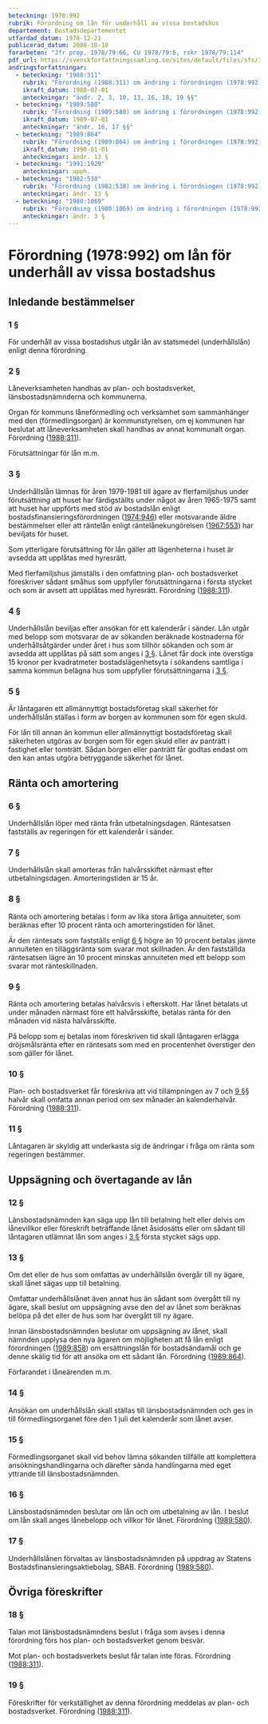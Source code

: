 ```yaml
---
beteckning: 1978:992
rubrik: Förordning om lån för underhåll av vissa bostadshus
departement: Bostadsdepartementet
utfardad_datum: 1978-12-21
publicerad_datum: 2008-10-10
forarbeten: "Jfr prop. 1978/79:66, CU 1978/79:6, rskr 1978/79:114"
pdf_url: https://svenskforfattningssamling.se/sites/default/files/sfs/1978-12/SFS1978-992.pdf
andringsforfattningar:
  - beteckning: "1988:311"
    rubrik: "Förordning (1988:311) om ändring i förordningen (1978:992) om lån för underhåll av vissa bostadshus"
    ikraft_datum: 1988-07-01
    anteckningar: "ändr. 2, 3, 10, 13, 16, 18, 19 §§"
  - beteckning: "1989:580"
    rubrik: "Förordning (1989:580) om ändring i förordningen (1978:992) om lån för underhåll av vissa bostadshus"
    ikraft_datum: 1989-07-01
    anteckningar: "ändr. 16, 17 §§"
  - beteckning: "1989:864"
    rubrik: "Förordning (1989:864) om ändring i förordningen (1978:992) om lån för underhåll av vissa bostadshus"
    ikraft_datum: 1990-01-01
    anteckningar: ändr. 13 §
  - beteckning: "1991:1929"
    anteckningar: upph.
  - beteckning: "1982:538"
    rubrik: "Förordning (1982:538) om ändring i förordningen (1978:992) om lån för underhåll av vissa bostadshus"
    anteckningar: ändr. 13 §
  - beteckning: "1980:1069"
    rubrik: "Förordning (1980:1069) om ändring i förordningen (1978:992) om lån för underhåll av vissa bostadshus"
    anteckningar: ändr. 3 §
---
```


# Förordning (1978:992) om lån för underhåll av vissa bostadshus

## Inledande bestämmelser

### 1 §

För underhåll av vissa bostadshus utgår lån av statsmedel (underhållslån) enligt denna förordning.

### 2 §

Låneverksamheten handhas av plan- och bostadsverket, länsbostadsnämnderna och kommunerna.

Organ för kommuns låneförmedling och verksamhet som sammanhänger med den (förmedlingsorgan) är kommunstyrelsen, om ej kommunen har beslutat att låneverksamheten skall handhas av annat kommunalt organ. Förordning ([1988:311](https://selex.se/eli/sfs/1988/311)).

Förutsättningar för lån m.m.

### 3 §

Underhållslån lämnas för åren 1979-1981 till ägare av flerfamiljshus under förutsättning att huset har färdigställts under något av åren 1965-1975 samt att huset har uppförts med stöd av bostadslån enligt bostadsfinansieringsförordningen ([1974:946](https://selex.se/eli/sfs/1974/946)) eller motsvarande äldre bestämmelser eller att räntelån enligt räntelånekungörelsen ([1967:553](https://selex.se/eli/sfs/1967/553)) har beviljats för huset.

Som ytterligare förutsättning för lån gäller att lägenheterna i huset är avsedda att upplåtas med hyresrätt.

Med flerfamiljshus jämställs i den omfattning plan- och bostadsverket föreskriver sådant småhus som uppfyller förutsättningarna i första stycket och som är avsett att upplåtas med hyresrätt. Förordning ([1988:311](https://selex.se/eli/sfs/1988/311)).

### 4 §

Underhållslån beviljas efter ansökan för ett kalenderår i sänder. Lån utgår med belopp som motsvarar de av sökanden beräknade kostnaderna för underhållsåtgärder under året i hus som tillhör sökanden och som är avsedda att upplåtas på sätt som anges i [3 §](#3). Lånet får dock inte överstiga 15 kronor per kvadratmeter bostadslägenhetsyta i sökandens samtliga i samma kommun belägna hus som uppfyller förutsättningarna i [3 §](#3).

### 5 §

Är låntagaren ett allmännyttigt bostadsföretag skall säkerhet för underhållslån ställas i form av borgen av kommunen som för egen skuld.

För lån till annan än kommun eller allmännyttigt bostadsföretag skall säkerheten utgöras av borgen som för egen skuld eller av panträtt i fastighet eller tomträtt. Sådan borgen eller panträtt får godtas endast om den kan antas utgöra betryggande säkerhet för lånet.

## Ränta och amortering

### 6 §

Underhållslån löper med ränta från utbetalningsdagen. Räntesatsen fastställs av regeringen för ett kalenderår i sänder.

### 7 §

Underhållslån skall amorteras från halvårsskiftet närmast efter utbetalningsdagen. Amorteringstiden är 15 år.

### 8 §

Ränta och amortering betalas i form av lika stora årliga annuiteter, som beräknas efter 10 procent ränta och amorteringstiden för lånet.

Är den räntesats som fastställs enligt [6 §](#6) högre än 10 procent betalas jämte annuiteten en tilläggsränta som svarar mot skillnaden. Är den fastställda räntesatsen lägre än 10 procent minskas annuiteten med ett belopp som svarar mot ränteskillnaden.

### 9 §

Ränta och amortering betalas halvårsvis i efterskott. Har lånet betalats ut under månaden närmast före ett halvårsskifte, betalas ränta för den månaden vid nästa halvårsskifte.

På belopp som ej betalas inom föreskriven tid skall låntagaren erlägga dröjsmålsränta efter en räntesats som med en procentenhet överstiger den som gäller för lånet.

### 10 §

Plan- och bostadsverket får föreskriva att vid tillämpningen av 7 och [9 §](#9)§ halvår skall omfatta annan period om sex månader än kalenderhalvår. Förordning ([1988:311](https://selex.se/eli/sfs/1988/311)).

### 11 §

Låntagaren är skyldig att underkasta sig de ändringar i fråga om ränta som regeringen bestämmer.

## Uppsägning och övertagande av lån

### 12 §

Länsbostadsnämnden kan säga upp lån till betalning helt eller delvis om lånevillkor eller föreskrift beträffande lånet åsidosätts eller om sådant till låntagaren utlämnat lån som anges i [3 §](#3) första stycket sägs upp.

### 13 §

Om det eller de hus som omfattas av underhållslån övergår till ny ägare, skall lånet sägas upp till betalning.

Omfattar underhållslånet även annat hus än sådant som övergått till ny ägare, skall beslut om uppsägning avse den del av lånet som beräknas belöpa på det eller de hus som har övergått till ny ägare.

Innan länsbostadsnämnden beslutar om uppsägning av lånet, skall nämnden upplysa den nya ägaren om möjligheten att få lån enligt förordningen ([1989:858](https://selex.se/eli/sfs/1989/858)) om ersättningslån för bostadsändamål och ge denne skälig tid för att ansöka om ett sådant lån. Förordning ([1989:864](https://selex.se/eli/sfs/1989/864)).

Förfarandet i låneärenden m.m.

### 14 §

Ansökan om underhållslån skall ställas till länsbostadsnämnden och ges in till förmedlingsorganet före den 1 juli det kalenderår som lånet avser.

### 15 §

Förmedlingsorganet skall vid behov lämna sökanden tillfälle att komplettera ansökningshandlingarna och därefter sända handlingarna med eget yttrande till länsbostadsnämnden.

### 16 §

Länsbostadsnämnden beslutar om lån och om utbetalning av lån. I beslut om lån skall anges lånebelopp och villkor för lånet. Förordning ([1989:580](https://selex.se/eli/sfs/1989/580)).

### 17 §

Underhållslånen förvaltas av länsbostadsnämnden på uppdrag av Statens Bostadsfinansieringsaktiebolag, SBAB. Förordning ([1989:580](https://selex.se/eli/sfs/1989/580)).

## Övriga föreskrifter

### 18 §

Talan mot länsbostadsnämndens beslut i fråga som avses i denna förordning förs hos plan- och bostadsverket genom besvär.

Mot plan- och bostadsverkets beslut får talan inte föras. Förordning ([1988:311](https://selex.se/eli/sfs/1988/311)).

### 19 §

Föreskrifter för verkställighet av denna förordning meddelas av plan- och bostadsverket. Förordning ([1988:311](https://selex.se/eli/sfs/1988/311)).
